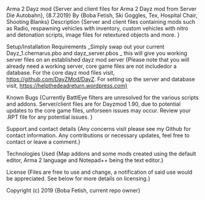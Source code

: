 Arma 2 Dayz mod
{Server and client files for Arma 2 Dayz mod from Server Die Autobahn}, {8.7.2019}
By {Boba Fetish, Ski Goggles, Tex, Hospital Chair, Shooting Blanks}
Description
{Server and client files containing mods such as Radio, respawning vehicles with inventory, custom vehicles with nitro and detonation scripts, image files for retextured objects and more. }

Setup/Installation Requirements
_Simply swap out your current Dayz_1.chernarus.pbo and dayz_server.pbos _
this will give you working server files on an established dayz mod server
{Please note that you will already need a working server, core game files are not includedor a database. For the core dayz mod files visit, https://github.com/DayZMod/DayZ. For setting up the server and database visit, https://helpthedeadreturn.wordpress.com}

Known Bugs
{Currently BattlEye filters are unresolved for the various scripts and addons. Server/client files are for Dayzmod 1.90, due to potential updates to the core game files, unforseen issues may occur. Review your .RPT file for any potential issues. }

Support and contact details
{Any concerns visit please see my Github for contact information. Any contributions or necessary updates, feel free to contact or leave a comment.}

Technologies Used
{Map addons and some mods created using the default editor, Arma 2 language and Notepad++ being the text editor.}

License
{Files are free to use and change, a notification of said use would be appreciated. See below for more details on licensing.}

Copyright (c) 2019 {Boba Fetish, current repo owner}
